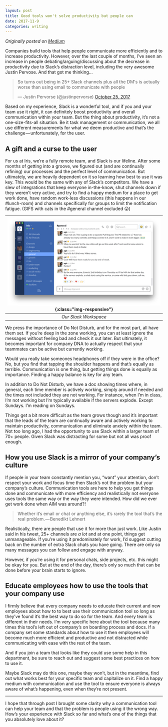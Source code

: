 ```yaml
---
layout: post
title: Good tools won't solve productivity but people can
date: 2017-11-9
categories: writing
---
```


_Originally posted on [Medium](https://medium.com/@AgisilaosTsaras/good-tools-wont-solve-productivity-but-people-can-a3515c8b6d4)_

Companies build tools that help people communicate more efficiently and to increase productivity. However, over the last couple of months, I’ve seen an increase in people debating/arguing/discussing about the decrease in productivity due to Slack’s distraction level, including the very awesome Justin Pervose. And that got me thinking…

<blockquote class="twitter-tweet tw-align-center" data-lang="en"><p lang="en" dir="ltr">So turns out being in 25+ Slack channels plus all the DM&#39;s is actually worse than using email to communicate with people</p>&mdash; Justin Pervorse (@justinpervorse) <a href="https://twitter.com/justinpervorse/status/923323395281903616?ref_src=twsrc%5Etfw">October 25, 2017</a></blockquote> <script async src="https://platform.twitter.com/widgets.js" charset="utf-8"></script>

Based on my experience, Slack is a wonderful tool, and if you and your team use it right, it can definitely boost productivity and overall communication within your team. But the thing about productivity, it’s not a one-size-fits-all situation. Be it task management or communication, we all use different measurements for what we deem productive and that’s the challenge — unfortunately, for the user.

## A gift and a curse to the user

For us at Iris, we’re a fully remote team, and Slack is our lifeline. After some months of getting into a groove, we figured out (and are continually refining) our processes and the perfect level of communication. But ultimately, we are heavily dependent on it so learning how best to use it was key. This would be the same with any of Slack’s competitors.
We have a slew of integrations that keep everyone in-the-know, shut channels down if they weren’t very active, and try to find a happy medium for a place to get work done, have random work-less discussions (this happens in our #lunch-room) and channels specifically for groups to limit the notification fatigue. (GIFS with cats in the #general channel excluded 😜)

| ![slack-workspace](/images/comm-tools-post/slack.png){:class="img-responsive"} |
|:--:|
| *Our Slack Workspace* |

We press the importance of Do Not Disturb, and for the most part, all have them set. If you’re deep in the zone working, you can at least ignore the messages without feeling bad and check it out later. But ultimately, it becomes important for company DNA to actually respect that your teammates can be active but currently working.

Would you really take someones headphones off if they were in the office? No, but you find that tapping the shoulder happens and that’s equally as terrible. Communication is one thing, but getting things done is equally as importance. Finding a happy balance is key for any team.

In addition to Do Not Disturb, we have a doc showing times where, in general, each time member is actively working, simply around if needed and the times not included they are not working. For instance, when I’m in class, I’m not working but I’m typically available if the servers explode. Except Sundays. I’m reading on Sundays.

Things get a bit more difficult as the team grows though and it’s important that the leads of the team are continually aware and actively working to maintain productivity, communication and eliminate anxiety within the team. Not too long ago, I had the opportunity to use Slack within a larger team of 70+ people. Given Slack was distracting for some but not all was proof enough.

## How you use Slack is a mirror of your company’s culture

If people in your team constantly mention you, “want” your attention, don’t respect your work and focus time then Slack’s not the problem but your company’s culture. Communication tools are here to help you get things done and communicate with more efficiency and realistically not everyone uses tools the same way or the way they were intended. How did we ever get work done when AIM was around?!

> Whether it’s email or chat or anything else, it’s rarely the tool that’s the real problem. — Benedikt Lehnert

Realistically, there are people that use it for more than just work. Like Justin said in his tweet, 25+ channels are *a lot* and at one point, things get unmanageable. If you’re using it predominately for work, I’d suggest cutting back on the number of extra Slack chats you have going. There are only so many messages you can follow and engage with anyway.

However, if you’re using it for personal chats, side projects, etc. this might be okay for you. But at the end of the day, there’s only so much that can be done before your brain starts to ignore.

## Educate employees how to use the tools that your company use

I firmly believe that every company needs to educate their current and new employees about how to to best use their communication tool so long as they’ve found it’s the best way to do so for the team. And every team is different in their needs. I’m very specific here about the tool because many times this tool’s left out of company’s on boarding process and docs. If a company set some standards about how to use it then employees will become much more efficient and productive and not distracted while communicating with ease with the rest of the team.

And if you join a team that looks like they could use some help in this department, be sure to reach out and suggest some best practices on how to use it.

Maybe Slack may do this one, maybe they won’t, but in the meantime, find out what works best for your specific team and capitalize on it. Find a happy medium with communication and use the tool to ensure everyone is always aware of what’s happening, even when they’re not present.

____

I hope that through post I brought some clarity why a communication tool can help your team and that the problem is people using it the wrong way. How’s your experience with Slack so far and what’s one of the things that you absolutely love about it?
